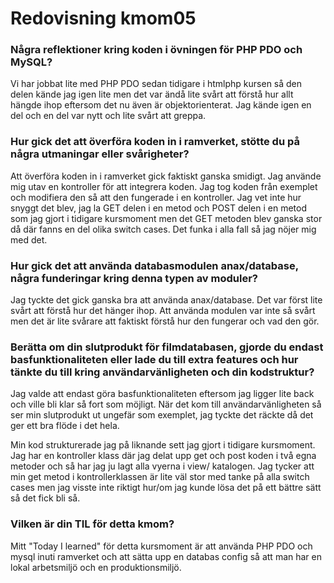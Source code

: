 ---
---
Redovisning kmom05
=========================

### Några reflektioner kring koden i övningen för PHP PDO och MySQL?

Vi har jobbat lite med PHP PDO sedan tidigare i htmlphp kursen så den delen kände jag igen lite men det var ändå lite svårt att förstå hur allt hängde ihop eftersom det nu även är objektorienterat. Jag kände igen en del och en del var nytt och lite svårt att greppa.

### Hur gick det att överföra koden in i ramverket, stötte du på några utmaningar eller svårigheter?

Att överföra koden in i ramverket gick faktiskt ganska smidigt. Jag använde mig utav en kontroller för att integrera koden. Jag tog koden från exemplet och modifiera den så att den fungerade i en kontroller. Jag vet inte hur snyggt det blev, jag la GET delen i en metod och POST delen i en metod som jag gjort i tidigare kursmoment men det GET metoden blev ganska stor då där fanns en del olika switch cases. Det funka i alla fall så jag nöjer mig med det.

### Hur gick det att använda databasmodulen anax/database, några funderingar kring denna typen av moduler?

Jag tyckte det gick ganska bra att använda anax/database. Det var först lite svårt att förstå hur det hänger ihop. Att använda modulen var inte så svårt men det är lite svårare att faktiskt förstå hur den fungerar och vad den gör.

### Berätta om din slutprodukt för filmdatabasen, gjorde du endast basfunktionaliteten eller lade du till extra features och hur tänkte du till kring användarvänligheten och din kodstruktur?

Jag valde att endast göra basfunktionaliteten eftersom jag ligger lite back och ville bli klar så fort som möjligt. När det kom till användarvänligheten så ser min slutprodukt ut ungefär som exemplet, jag tyckte det räckte då det ger ett bra flöde i det hela.

Min kod strukturerade jag på liknande sett jag gjort i tidigare kursmoment. Jag har en kontroller klass där jag delat upp get och post koden i två egna metoder och så har jag ju lagt alla vyerna i view/ katalogen. Jag tycker att min get metod i kontrollerklassen är lite väl stor med tanke på alla switch cases men jag visste inte riktigt hur/om jag kunde lösa det på ett bättre sätt så det fick bli så.

### Vilken är din TIL för detta kmom?

Mitt "Today I learned" för detta kursmoment är att använda PHP PDO och mysql inuti ramverket och att sätta upp en databas config så att man har en lokal arbetsmiljö och en produktionsmiljö.
